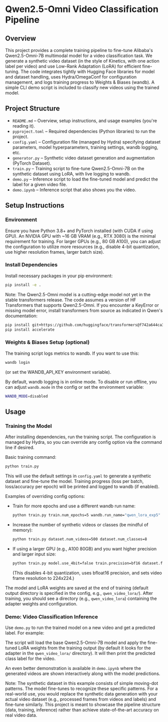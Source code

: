 # Qwen2.5-Omni Video Classification Pipeline

## Overview

This project provides a complete training pipeline to fine-tune Alibaba's Qwen2.5-Omni-7B multimodal model for a video classification task. We generate a synthetic video dataset (in the style of Kinetics, with one action label per video) and use Low-Rank Adaptation (LoRA) for efficient fine-tuning. The code integrates tightly with Hugging Face libraries for model and dataset handling, uses Hydra/OmegaConf for configuration management, and logs training progress to Weights & Biases (wandb). A simple CLI demo script is included to classify new videos using the trained model.

## Project Structure

- `README.md` – Overview, setup instructions, and usage examples (you're reading it).
- `pyproject.toml` – Required dependencies (Python libraries) to run the project.
- `config.yaml` – Configuration file (managed by Hydra) specifying dataset parameters, model hyperparameters, training settings, wandb logging, etc.
- `generator.py` – Synthetic video dataset generation and augmentation (PyTorch Dataset).
- `train.py` – Training script to fine-tune Qwen2.5-Omni-7B on the synthetic dataset using LoRA, with live logging to wandb.
- `demo.py` – Inference script to load the fine-tuned model and predict the label for a given video file.
- `demo.ipynb` – Inference script that also shows you the video.

## Setup Instructions

### Environment
Ensure you have Python 3.8+ and PyTorch installed (with CUDA if using GPU). An NVIDIA GPU with ~16 GB VRAM (e.g., RTX 3080) is the minimal requirement for training. For larger GPUs (e.g., 80 GB A100), you can adjust the configuration to utilize more resources (e.g., disable 4-bit quantization, use higher resolution frames, larger batch size).

### Install Dependencies
Install necessary packages in your pip environment:
```bash
pip install -e .
```
Note: The Qwen2.5-Omni model is a cutting-edge model not yet in the stable transformers release. The code assumes a version of HF Transformers that supports Qwen2.5-Omni. If you encounter a KeyError or missing model error, install transformers from source as indicated in Qwen's documentation:
```bash
pip install git+https://github.com/huggingface/transformers@f742a644ca32e65758c3adb36225aef1731bd2a8
pip install accelerate
```


### Weights & Biases Setup (optional)
The training script logs metrics to wandb. If you want to use this:
```bash
wandb login
```
(or set the WANDB_API_KEY environment variable).

By default, wandb logging is in online mode. To disable or run offline, you can adjust `wandb.mode` in the config or set the environment variable:
```bash
WANDB_MODE=disabled
```

## Usage

### Training the Model
After installing dependencies, run the training script. The configuration is managed by Hydra, so you can override any config option via the command line if desired.

Basic training command:
```bash
python train.py
```
This will use the default settings in `config.yaml` to generate a synthetic dataset and fine-tune the model. Training progress (loss per batch, loss/accuracy per epoch) will be printed and logged to wandb (if enabled).

Examples of overriding config options:
- Train for more epochs and use a different wandb run name:
  ```bash
  python train.py train.num_epochs=5 wandb.run_name="qwen_lora_exp5"
  ```
- Increase the number of synthetic videos or classes (be mindful of memory):
  ```bash
  python train.py dataset.num_videos=500 dataset.num_classes=8
  ```
- If using a larger GPU (e.g., A100 80GB) and you want higher precision and larger input size:
  ```bash
  python train.py model.use_4bit=false train.precision=bf16 dataset.frame_height=224 dataset.frame_width=224
  ```
  (This disables 4-bit quantization, uses bfloat16 precision, and sets video frame resolution to 224x224.)

The model and LoRA weights are saved at the end of training (default output directory is specified in the config, e.g., `qwen_video_lora/`). After training, you should see a directory (e.g., `qwen_video_lora`) containing the adapter weights and configuration.

### Demo: Video Classification Inference
Use `demo.py` to run the trained model on a new video and get a predicted label. For example:

The script will load the base Qwen2.5-Omni-7B model and apply the fine-tuned LoRA weights from the training output (by default it looks for the adapter in the `qwen_video_lora/` directory). It will then print the predicted class label for the video.

An even better demonstration is available in `demo.ipynb` where the generated videos are shown interactively along with the model predictions.

Note: The synthetic dataset in this example consists of simple moving-dot patterns. The model fine-tunes to recognize these specific patterns. For a real-world use, you would replace the synthetic data generation with your actual video dataset (e.g., processed frames from videos and labels) and fine-tune similarly. This project is meant to showcase the pipeline structure (data, training, inference) rather than achieve state-of-the-art accuracy on real video data.
